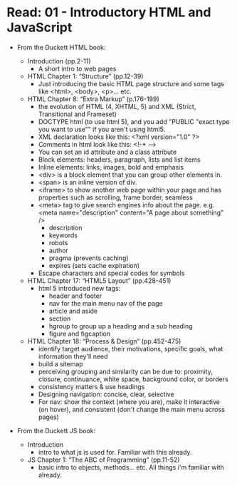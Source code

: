 # Read: 01 - Introductory HTML and JavaScript

* From the Duckett HTML book:
  * Introduction (pp.2-11)
    * A short intro to web pages
  * HTML Chapter 1: “Structure” (pp.12-39)
    * Just introducing the basic HTML page structure and some tags like \<html>, \<body>, \<p>... etc.
  * HTML Chapter 8: “Extra Markup” (p.176-199)
    * the evolution of HTML (4, XHTML, 5) and XML (Strict, Transitional and  Frameset)
    * DOCTYPE html (to use html 5), and you add "PUBLIC "exact type you want to use"" if you aren't using html5.
    * XML declaration looks like this: \<?xml version="1.0" ?>
    * Comments in html look like this: \<!-* -->
    * You can set an id attribute and a class attribute
    * Block elements: headers, paragraph, lists and list items
    * Inline elements: links, images, bold and emphasis
    * \<div> is a block element that you can group other elements in.
    * \<span> is an inline version of div.
    * \<iframe> to show another web page within your page and has properties such as scrolling, frame border, seamless
    * \<meta> tag to give search engines info about the page. e.g. \<meta name="description" content="A page about something" />
      * description
      * keywords
      * robots
      * author
      * pragma (prevents caching)
      * expires (sets cache expiration)
    * Escape characters and special codes for symbols
  * HTML Chapter 17: “HTML5 Layout” (pp.428-451)
    * html 5 introduced new tags:
      * header and footer
      * nav for the main menu nav of the page
      * article and aside
      * section 
      * hgroup to group up a heading and a sub heading
      * figure and figcaption 
  * HTML Chapter 18: “Process & Design” (pp.452-475)
    * identify target audience, their motivations, specific goals, what information they'll need
    * build a sitemap
    * perceiving grouping and similarity can be due to: proximity, closure, continuance, white space, background color, or borders
    * consistency matters & use headings
    * Designing navigation: concise, clear, selective
    * For nav: show the context (where you are), make it interactive (on hover), and consistent (don't change the main menu across pages)

* From the Duckett JS book:
  * Introduction
    * intro to what js is used for. Familiar with this already.
  * JS Chapter 1: “The ABC of Programming” (pp.11-52)
    * basic intro to objects, methods... etc. All things i'm familiar with already.
